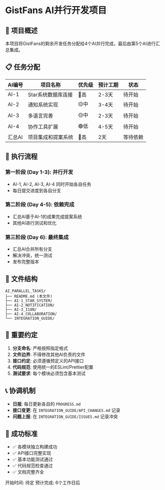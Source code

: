 # GistFans AI并行开发项目

## 🎯 项目概述

本项目将GistFans的剩余开发任务分配给4个AI并行完成，最后由第5个AI进行汇总集成。

## 📋 任务分配

| AI编号 | 项目名称 | 优先级 | 预计工期 | 状态 |
|--------|----------|--------|----------|------|
| AI-1 | Star系统数据库连接 | 🔴高 | 2-3天 | 待开始 |
| AI-2 | 通知系统实现 | 🟡中 | 3-4天 | 待开始 |
| AI-3 | 多语言完善 | 🟡中 | 2-3天 | 待开始 |
| AI-4 | 协作工具扩展 | 🟢低 | 4-5天 | 待开始 |
| 汇总AI | 项目集成和提案系统 | 🔴高 | 2天 | 等待依赖 |

## 🔄 执行流程

### 第一阶段 (Day 1-3): 并行开发
- AI-1, AI-2, AI-3, AI-4 同时开始各自任务
- 每日提交进度到各自分支

### 第二阶段 (Day 4-5): 依赖完成
- 汇总AI基于AI-1的成果完成提案系统
- 其他AI进行测试和优化

### 第三阶段 (Day 6): 最终集成
- 汇总AI合并所有分支
- 解决冲突，统一测试
- 发布完整版本

## 📁 文件结构

```
AI_PARALLEL_TASKS/
├── README.md (本文件)
├── AI-1_STAR_SYSTEM/
├── AI-2_NOTIFICATION/
├── AI-3_I18N/
├── AI-4_COLLABORATION/
└── INTEGRATION_GUIDE/
```

## 🚨 重要约定

1. **分支命名**: 严格按照指定格式
2. **文件边界**: 不得修改其他AI负责的文件
3. **接口约定**: 必须遵循预定义的API接口
4. **代码规范**: 使用统一的ESLint/Prettier配置
5. **测试要求**: 每个模块必须包含基本测试

## 📞 协调机制

- **日报**: 每日更新各自的 `PROGRESS.md`
- **接口变更**: 在 `INTEGRATION_GUIDE/API_CHANGES.md` 记录
- **问题上报**: 在 `INTEGRATION_GUIDE/ISSUES.md` 记录冲突

## 🎯 成功标准

- ✅ 各模块独立构建成功
- ✅ API接口完整实现
- ✅ 基本功能测试通过
- ✅ 代码规范检查通过
- ✅ 文档完整齐全

开始时间: 待定
预计完成: 6个工作日后 